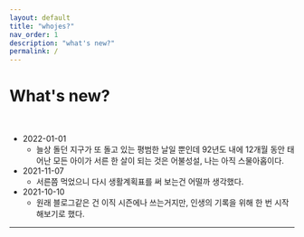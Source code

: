```yaml
---
layout: default
title: "whojes?"
nav_order: 1
description: "what's new?"
permalink: /
---
```


# What's new?

<br>

- 2022-01-01
    - 늘상 돌던 지구가 또 돌고 있는 평범한 날일 뿐인데 92년도 내에 12개월 동안 태어난 모든 아이가 서른 한 살이 되는 것은 어불성설, 나는 아직 스물아홉이다.
- 2021-11-07
    - 서른쯤 먹었으니 다시 생활계획표를 써 보는건 어떨까 생각했다.
- 2021-10-10
    - 원래 블로그같은 건 이직 시즌에나 쓰는거지만, 인생의 기록을 위해 한 번 시작해보기로 했다.

---  